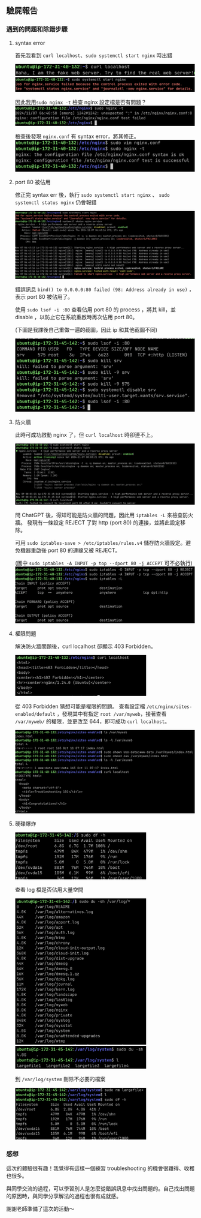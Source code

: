 ## 驗屍報告

### 遇到的問題和除錯步驟
1. syntax error

    首先我看到 `curl localhost`、`sudo systemctl start nginx` 時出錯

    <img src='./assets/curl_fake_server.png'>
    <img src='./assets/nginx_start_err.png'>

    因此我用`sudo nginx -t` 檢查 nginx 設定檔是否有問題？ 
    <img src='./assets/conf_syntax_err.png'>

    檢查後發現 `nginx.conf` 有 syntax error，將其修正。
    <img src='./assets/fix_syntax_err.png'>
2. port 80 被佔用

    修正完 syntax err 後，執行 `sudo systemctl start nginx` 、 `sudo systemctl status nginx` 仍會報錯

    <img src='./assets/port80_err.png'>

    錯誤訊息 ` bind() to 0.0.0.0:80 failed (98: Address already in use) ` ，表示 port 80 被佔用了。
    
    使用 `sudo lsof -i :80` 查看佔用 port 80 的 process ，將其 kill，並 disable ，以防止它在系統重啟時再次佔用 port 80。

    (下圖是我課後自己重做一遍的截圖，因此 ip 和其他截圖不同)

    <img src='./assets/kill_srv_1.png'>

3. 防火牆

    此時可成功啟動 nginx 了，但 `curl localhost` 時卻連不上。

    <img src='./assets/start_ok_curl_err.png'>

    問 ChatGPT 後，得知可能是防火牆的問題，因此用 `iptables -L` 來檢查防火牆。
    發現有一條設定 REJECT 了對 http (port 80) 的連接，並將此設定移除。

    可用 `sudo iptables-save > /etc/iptables/rules.v4` 儲存防火牆設定。避免機器重啟後 port 80 的連線又被 REJECT。

    (圖中 `sudo iptables -A INPUT -p top --dport 80
-j ACCEPT` 可不必執行)
    <img src='./assets/fix_iptable.png'>

4. 權限問題

    解決防火牆問題後，curl localhost 卻顯示 403 Forbidden。

    <img src='./assets/curl403.png' width=350px>

    從 403 Forbidden 猜想可能是權限的問題。
    查看設定檔 `/etc/nginx/sites-enabled/default` ，發現其中有指定 `root /var/myweb`，接著查看 `/var/myweb/` 的權限，並更改至 644，即可成功 `curl localhost`。

    <img src='./assets/chmod.png'>
    
5. 硬碟爆炸

    <img src='./assets/disk.png' width=350px>

    查看 log 檔是否佔用大量空間

    <img src='./assets/log.png' width=350px>
    <img src='./assets/largefile.png' width=350px>

    到 `/var/log/system` 刪除不必要的檔案

    <img src='./assets/rm_largefile.png' width=350px>
    

### 感想
這次的體驗很有趣！我覺得有這樣一個練習 troubleshooting 的機會很難得、收穫也很多。

與同學交流的過程，可以學習別人是怎麼從錯誤訊息中找出問題的。自己找出問題的原因時，與同學分享解法的過程也很有成就感。

謝謝老師準備了這次的活動～